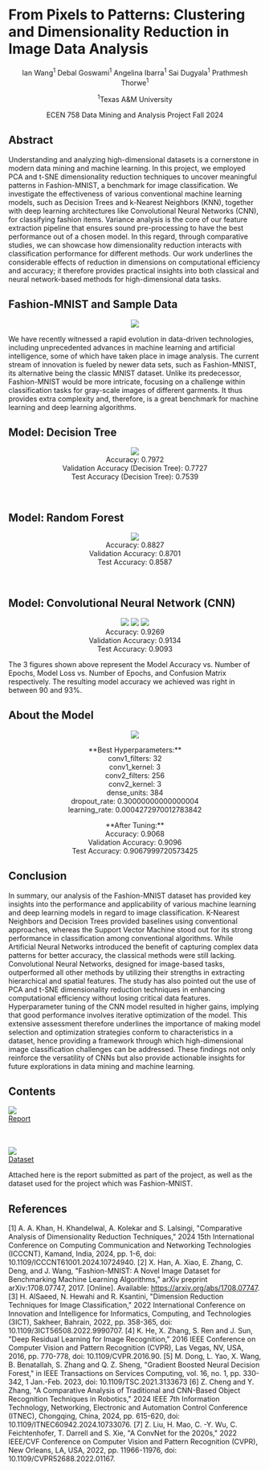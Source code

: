 # From Pixels to Patterns: Clustering and Dimensionality Reduction in Image Data Analysis
<p align="center">Ian Wang<sup>1</sup>      Debal Goswami<sup>1</sup>      Angelina Ibarra<sup>1</sup>      Sai Dugyala<sup>1</sup>      Prathmesh Thorwe<sup>1</sup></p>
<p align="center"><sup>1</sup>Texas A&M University</p>
<p align="center">ECEN 758 Data Mining and Analysis Project Fall 2024</p>

## Abstract
Understanding and analyzing high-dimensional datasets is a cornerstone in modern data mining and machine learning. In this project, we employed PCA and t-SNE dimensionality reduction techniques to uncover meaningful patterns in Fashion-MNIST, a benchmark for image classification. We investigate the effectiveness of various conventional machine learning models, such as Decision Trees and k-Nearest Neighbors (KNN), together with deep learning architectures like Convolutional Neural Networks (CNN), for classifying fashion items. Variance analysis is the core of our feature extraction pipeline that ensures sound pre-processing to have the best performance out of a chosen model. In this regard, through comparative studies, we can showcase how dimensionality reduction interacts with classification performance for different methods. Our work underlines the considerable effects of reduction in dimensions on computational efficiency and accuracy; it therefore provides practical insights into both classical and neural network-based methods for high-dimensional data tasks.<br/>

## Fashion-MNIST and Sample Data
<p align="center">
  <img src="fashiondata.png">
</p>
We have recently witnessed a rapid evolution in data-driven technologies, including unprecedented advances in machine learning and artificial intelligence, some of which have taken place in image analysis. The current stream of innovation is fueled by newer data sets, such as Fashion-MNIST, its alternative being the classic MNIST dataset. Unlike its predecessor, Fashion-MNIST would be more intricate, focusing on a challenge within classification tasks for gray-scale images of different garments. It thus provides extra complexity and, therefore, is a great benchmark for machine learning and deep learning algorithms.<br/>

## Model: Decision Tree
<p align="center">
  <img src="decisiontree.png"><br/>
  Accuracy: 0.7972<br/>
  Validation Accuracy (Decision Tree): 0.7727<br/>
  Test Accuracy (Decision Tree): 0.7539<br/>
</p><br/>

## Model: Random Forest
<p align="center">
  <img src="randomforest.png"><br/>
  Accuracy: 0.8827<br/>
  Validation Accuracy: 0.8701<br/>
  Test Accuracy: 0.8587<br/>
</p><br/>

## Model: Convolutional Neural Network (CNN)
<p align="center">
  <img src="accuracy.png">
  <img src="loss.png">
  <img src="cnnconfusionmatrix.png"><br/>
  Accuracy: 0.9269<br/>
  Validation Accuracy: 0.9134<br/>
  Test Accuracy: 0.9093<br/>
</p>

The 3 figures shown above represent the Model Accuracy vs. Number of Epochs, Model Loss vs. Number of Epochs, and Confusion Matrix respectively. The resulting model accuracy we achieved was right in between 90 and 93%. <br/>

## About the Model

<p align="center">
  <img src="sequential.png"><br/>
</p>
<p align="center"> 
  **Best Hyperparameters:**<br/>
  conv1_filters: 32<br/>
  conv1_kernel: 3<br/>
  conv2_filters: 256<br/>
  conv2_kernel: 3<br/>
  dense_units: 384<br/>
  dropout_rate: 0.30000000000000004<br/>
  learning_rate: 0.0004272970012783842<br/>
</p>
<p align="center"> 
  **After Tuning:**<br/>
  Accuracy: 0.9068<br/>
  Validation Accuracy: 0.9096<br/>
  Test Accuracy: 0.9067999720573425<br/>
</p>

## Conclusion
In summary, our analysis of the Fashion-MNIST dataset has provided key insights into the performance and applicability of various machine learning and deep learning models in regard to image classification. K-Nearest Neighbors and Decision Trees provided baselines using conventional approaches, whereas the Support Vector Machine stood out for its strong performance in classification among conventional algorithms. While Artificial Neural Networks introduced the benefit of capturing complex data patterns for better accuracy, the classical methods were still lacking. Convolutional Neural Networks, designed for image-based tasks, outperformed all other methods by utilizing their strengths in extracting hierarchical and spatial features. The study has also pointed out the use of PCA and t-SNE dimensionality reduction techniques in enhancing computational efficiency without losing critical data features. Hyperparameter tuning of the CNN model resulted in higher gains, implying that good performance involves iterative optimization of the model. This extensive assessment therefore underlines the importance of making model selection and optimization strategies conform to characteristics in a dataset, hence providing a framework through which high-dimensional image classification challenges can be addressed. These findings not only reinforce the versatility of CNNs but also provide actionable insights for future explorations in data mining and machine learning.<br/>

## Contents
[<img src="schoolicon.png">](https://drive.google.com/file/d/12Ek1qqHTWnN5npqUp1JddMcky6y0gyX4/view?usp=drive_link/)<br/>
<a href="https://drive.google.com/file/d/12Ek1qqHTWnN5npqUp1JddMcky6y0gyX4/view?usp=drive_link/">Report</a><br/><br/><br/>

[<img src="kaggleicon.png">](https://www.kaggle.com/datasets/zalando-research/fashionmnist/)<br/>
<a href="https://www.kaggle.com/datasets/zalando-research/fashionmnist/">Dataset</a><br/>

Attached here is the report submitted as part of the project, as well as the dataset used for the project which was Fashion-MNIST.<br/>

## References
[1] A. A. Khan, H. Khandelwal, A. Kolekar and S. Lalsingi, "Comparative Analysis of Dimensionality Reduction Techniques," 2024 15th International Conference on Computing Communication and Networking Technologies (ICCCNT), Kamand, India, 2024, pp. 1-6, doi: 10.1109/ICCCNT61001.2024.10724940.
[2] X. Han, A. Xiao, E. Zhang, C. Deng, and J. Wang, "Fashion-MNIST: A Novel Image Dataset for Benchmarking Machine Learning Algorithms," arXiv preprint arXiv:1708.07747, 2017. [Online]. Available: https://arxiv.org/abs/1708.07747.
[3] H. AlSaeed, N. Hewahi and R. Ksantini, "Dimension Reduction Techniques for Image Classification," 2022 International Conference on Innovation and Intelligence for Informatics, Computing, and Technologies (3ICT), Sakheer, Bahrain, 2022, pp. 358-365, doi: 10.1109/3ICT56508.2022.9990707.
[4] K. He, X. Zhang, S. Ren and J. Sun, "Deep Residual Learning for Image Recognition," 2016 IEEE Conference on Computer Vision and Pattern Recognition (CVPR), Las Vegas, NV, USA, 2016, pp. 770-778, doi: 10.1109/CVPR.2016.90.
[5] M. Dong, L. Yao, X. Wang, B. Benatallah, S. Zhang and Q. Z. Sheng, "Gradient Boosted Neural Decision Forest," in IEEE Transactions on Services Computing, vol. 16, no. 1, pp. 330-342, 1 Jan.-Feb. 2023, doi: 10.1109/TSC.2021.3133673
[6] Z. Cheng and Y. Zhang, "A Comparative Analysis of Traditional and CNN-Based Object Recognition Techniques in Robotics," 2024 IEEE 7th Information Technology, Networking, Electronic and Automation Control Conference (ITNEC), Chongqing, China, 2024, pp. 615-620, doi: 10.1109/ITNEC60942.2024.10733076.
[7] Z. Liu, H. Mao, C. -Y. Wu, C. Feichtenhofer, T. Darrell and S. Xie, "A ConvNet for the 2020s," 2022 IEEE/CVF Conference on Computer Vision and Pattern Recognition (CVPR), New Orleans, LA, USA, 2022, pp. 11966-11976, doi: 10.1109/CVPR52688.2022.01167.

